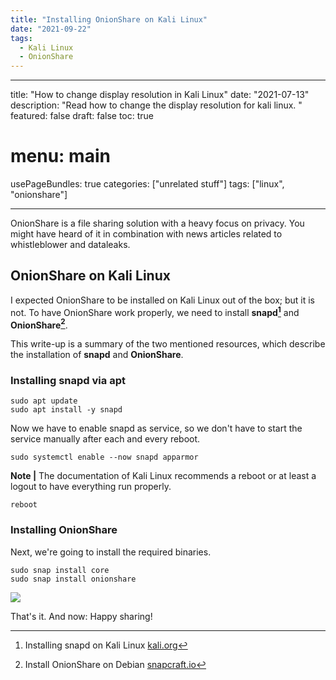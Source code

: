 ```yaml
---
title: "Installing OnionShare on Kali Linux"
date: "2021-09-22"
tags: 
  - Kali Linux
  - OnionShare 
---
```

---
title: "How to change display resolution in Kali Linux"
date: "2021-07-13"
description: "Read how to change the display resolution for kali linux. " 
featured: false 
draft: false 
toc: true 
# menu: main
usePageBundles: true 
categories: ["unrelated stuff"]
tags: ["linux", "onionshare"]

---

OnionShare is a file sharing solution with a heavy focus on privacy. You might have heard of it in combination with news articles related to whistleblower and dataleaks. 

<!--more-->

## OnionShare on Kali Linux 
I expected OnionShare to be installed on Kali Linux out of the box; but it is not. To have OnionShare work properly, we need to install **snapd[^fn1]** and **OnionShare[^fn2]**. 

This write-up is a summary of the two mentioned resources, which describe the installation of **snapd** and **OnionShare**. 

[^fn1]: Installing snapd on Kali Linux [kali.org](https://www.kali.org/docs/tools/snap/)

[^fn2]: Install OnionShare on Debian [snapcraft.io](https://snapcraft.io/install/onionshare/debian)

### Installing snapd via apt

```
sudo apt update 
sudo apt install -y snapd
```

Now we have to enable snapd as service, so we don't have to start the service manually after each and every reboot. 

```
sudo systemctl enable --now snapd apparmor
```

**Note |** The documentation of Kali Linux recommends a reboot or at least a logout to have everything run properly.

```
reboot
```

### Installing OnionShare
Next, we're going to install the required binaries.

```
sudo snap install core
sudo snap install onionshare
```

![](images/2021-09-22_20h38_10-1024x753.png)

That's it. And now: Happy sharing!


 

